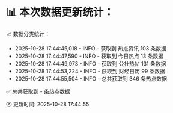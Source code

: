 📊 本次数据更新统计：
==========================

📈 数据分类统计：
- 2025-10-28 17:44:45,018 - INFO - 获取到 热点资讯 103 条数据
- 2025-10-28 17:44:47,590 - INFO - 获取到 今日热点 13 条数据
- 2025-10-28 17:44:49,973 - INFO - 获取到 公社热帖 131 条数据
- 2025-10-28 17:44:53,224 - INFO - 获取到 财经日历 99 条数据
- 2025-10-28 17:44:55,504 - INFO - 总共获取到 346 条热点数据

✅ 总共获取到 - 条热点数据

🕐 更新时间: 2025-10-28 17:44:55
